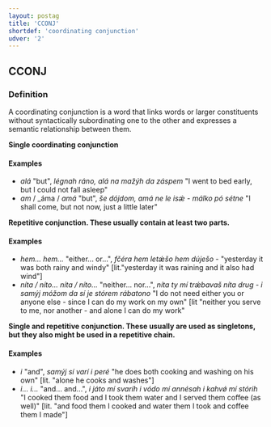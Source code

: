 ```yaml
---
layout: postag
title: 'CCONJ'
shortdef: 'coordinating conjunction'
udver: '2'
---
```


## CCONJ

### Definition

A coordinating conjunction is a word that links words or larger constituents without syntactically subordinating one to the other and expresses
a semantic relationship between them.

<b>Single coordinating conjunction</b>

#### Examples

- _alá_ "but", _légnah ráno, alá na mažýh da záspem_ "I went to bed early, but I could not fall asleep" 
- _am_ / _áma / _amá_ "but", _še dójdom, amá ne le isǽ - málko pó sétne_ "I shall come, but not now, just a little later" 

<b>Repetitive conjunction. These usually contain at least two parts.</b>

#### Examples

* _hem... hem..._ "either... or...", _fčéra hem letǽšo hem dúješo_  - "yesterday it was both rainy and windy" [lit."yesterday it was raining and it also had wind"]
* _níta / níto... níta / níto..._ "neither... nor...", _níta ty mí trǽbavaš níta drug - i samýj móžom da sí je stórem rábatono_ "I do not need either you or anyone else - since I can do my work on my own" [lit "neither you serve to me, nor another - and alone I can do my work"

<b>Single and repetitive conjunction. These usually are used as singletons, but they also might be used in a repetitive chain.</b>

#### Examples

- _i_ "and", _samýj sí varí i peré_ "he does both cooking and washing on his own"  [lit. "alone he cooks and washes"]
- _i... i..._ "and... and...", _i játo mí svaríh i vódo mí annésah i kahvǿ mí stórih_ "I cooked them food and I took them water and
 I served them coffee (as well)" [lit. "and food them I cooked and water them I took and coffee them I made"]
<!-- Interlanguage links updated Po 6. listopadu 2023, 21:41:23 CET -->
